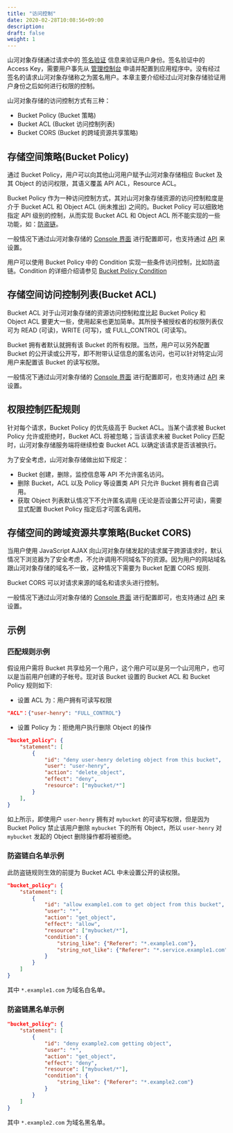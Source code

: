 ```yaml
---
title: "访问控制"
date: 2020-02-28T10:08:56+09:00
description:
draft: false
weight: 1
---
```


山河对象存储通过请求中的 [签名验证](../signature) 信息来验证用户身份。签名验证中的 Access Key，需要用户事先从 [管理控制台](/storage/object-storage/api/practices/signature/#获取-access-key) 申请并配置到应用程序中。没有经过签名的请求山河对象存储称之为匿名用户。本章主要介绍经过山河对象存储验证用户身份之后如何进行权限的控制。

山河对象存储的访问控制方式有三种：

- Bucket Policy (Bucket 策略)
- Bucket ACL (Bucket 访问控制列表)
- Bucket CORS (Bucket 的跨域资源共享策略)

## 存储空间策略(Bucket Policy)

通过 Bucket Policy，用户可以向其他山河用户赋予山河对象存储相应 Bucket 及其 Object 的访问权限，其语义覆盖 API ACL，Resource ACL。

Bucket Policy 作为一种访问控制方式，其对山河对象存储资源的访问控制粒度是介于 Bucket ACL 和 Object ACL (尚未推出) 之间的。Bucket Policy 可以细致地指定 API 级别的控制，从而实现 Bucket ACL 和 Object ACL 所不能实现的一些功能，如：[防盗链](/storage/object-storage/beat-practices/policy/)。

一般情况下通过山河对象存储的 [Console 界面](/storage/object-storage/manual/console/bucket_manage/access_control/#存储空间策略bucket-policy) 进行配置即可，也支持通过 [API](/storage/object-storage/api/bucket/policy/) 来设置。

用户可以使用 Bucket Policy 中的 Condition 实现一些条件访问控制，比如防盗链。Condition 的详细介绍请参见 [Bucket Policy Condition](../../bucket/policy/put_policy/#condition-说明)


## 存储空间访问控制列表(Bucket ACL)

Bucket ACL 对于山河对象存储的资源访问控制粒度比起 Bucket Policy 和 Object ACL 要更大一些，使用起来也更加简单。其所授予被授权者的权限列表仅可为 READ (可读)，WRITE (可写)，或 FULL_CONTROL (可读写)。


Bucket 拥有者默认就拥有该 Bucket 的所有权限。当然，用户可以另外配置 Bucket 的公开读或公开写，即不附带认证信息的匿名访问，也可以针对特定山河用户来配置该 Bucket 的读写权限。

一般情况下通过山河对象存储的 [Console 界面](../../../manual/console/bucket_manage/access_control/#存储空间访问控制列表bucket-acl) 进行配置即可，也支持通过 [API](../../bucket/acl/) 来设置。


## 权限控制匹配规则

针对每个请求，Bucket Policy 的优先级高于 Bucket ACL。当某个请求被 Bucket Policy 允许或拒绝时，Bucket ACL 将被忽略；当该请求未被 Bucket Policy 匹配时，山河对象存储服务端将继续检查 Bucket ACL 以确定该请求是否该被执行。

为了安全考虑，山河对象存储做出如下规定：
- Bucket 创建，删除，监控信息等 API 不允许匿名访问。
- 删除 Bucket，ACL 以及 Policy 等设置类 API 只允许 Bucket 拥有者自己调用。
- 获取 Object 列表默认情况下不允许匿名调用 (无论是否设置公开可读)，需要显式配置 Bucket Policy 指定后才可匿名调用。


## 存储空间的跨域资源共享策略(Bucket CORS)

当用户使用 JavaScript AJAX 向山河对象存储发起的请求属于跨源请求时，默认情况下浏览器为了安全考虑，不允许调用不同域名下的资源。因为用户的网站域名跟山河对象存储的域名不一致，这种情况下需要为 Bucket 配置 CORS 规则.

Bucket CORS 可以对请求来源的域名和请求头进行控制。

一般情况下通过山河对象存储的 [Console 界面](../../../manual/console/bucket_manage/access_control/#存储空间的跨域资源共享策略bucket-cors) 进行配置即可，也支持通过 [API](../../bucket/cors/) 来设置。


## 示例
### 匹配规则示例
假设用户需将 Bucket 共享给另一个用户，这个用户可以是另一个山河用户，也可以是当前用户创建的子帐号。现对该 Bucket 设置的 Bucket ACL 和 Bucket Policy 规则如下:


- 设置 ACL 为：用户拥有可读写权限
```json
"ACL"：{"user-henry": "FULL_CONTROL"}
```

- 设置 Policy 为：拒绝用户执行删除 Object 的操作
```json
"bucket_policy": {
    "statement": [
        {
            "id": "deny user-henry deleting object from this bucket",
            "user": "user-henry",
            "action": "delete_object",
            "effect": "deny",
            "resource": ["mybucket/*"]
        }
    ],
}
```

如上所示，即使用户 `user-henry` 拥有对 `mybucket` 的可读写权限，但是因为 Bucket Policy 禁止该用户删除 `mybucket` 下的所有 Object，所以 `user-henry` 对 `mybucket` 发起的 Object 删除操作都将被拒绝。

### 防盗链白名单示例

此防盗链规则生效的前提为 Bucket ACL 中未设置公开的读权限。

```json
"bucket_policy": {
    "statement": [
        {
            "id": "allow example1.com to get object from this bucket",
            "user": "*",
            "action": "get_object",
            "effect": "allow",
            "resource": ["mybucket/*"],
            "condition": {
                "string_like": {"Referer": "*.example1.com"},
                "string_not_like": {"Referer": "*.service.example1.com"}
            }
        }
    ]
}
```

其中 `*.example1.com` 为域名白名单。

### 防盗链黑名单示例

```json
"bucket_policy": {
    "statement": [
        {
            "id": "deny example2.com getting object",
            "user": "*",
            "action": "get_object",
            "effect": "deny",
            "resource": ["mybucket/*"],
            "condition": {
                "string_like": {"Referer": "*.example2.com"}
            }
        }
    ]
}
```

其中 `*.example2.com` 为域名黑名单。


